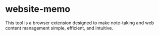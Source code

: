 # website-memo
 This tool is a browser extension designed to make note-taking and web content management simple, efficient, and intuitive.
